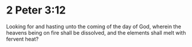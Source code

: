 # 2 Peter 3:12

Looking for and hasting unto the coming of the day of God, wherein the heavens being on fire shall be dissolved, and the elements shall melt with fervent heat?
